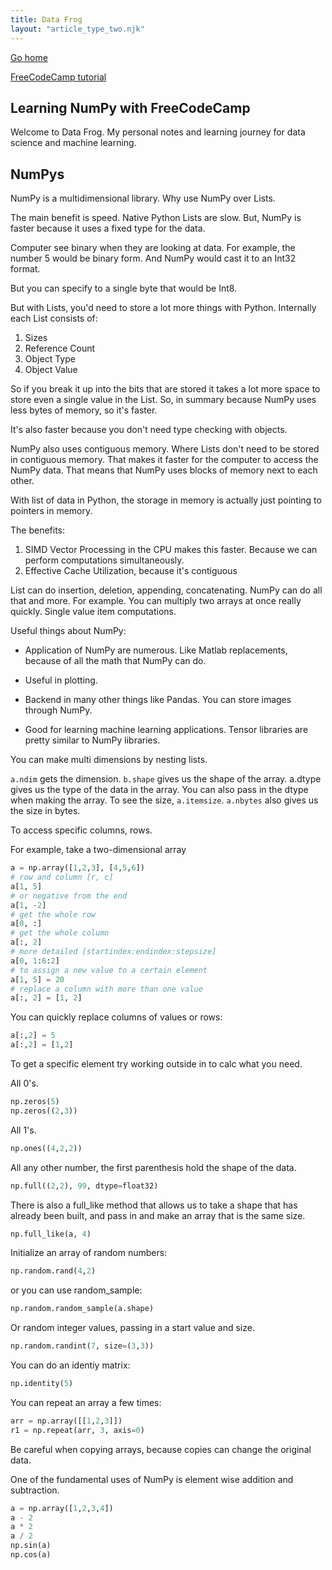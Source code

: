 ```yaml
---
title: Data Frog
layout: "article_type_two.njk"
---
```

[Go home](/index.html)

[FreeCodeCamp tutorial](https://www.youtube.com/watch?v=QUT1VHiLmmI)

## Learning NumPy with FreeCodeCamp

Welcome to Data Frog. My personal notes and learning journey for data science and machine learning.

## NumPys
NumPy is a multidimensional library. Why use NumPy over Lists.

The main benefit is speed. Native Python Lists are slow. But, NumPy is faster because it uses a fixed type for the data.

Computer see binary when they are looking at data. For example, the number 5 would be binary form. And NumPy would cast it to an Int32 format.

But you can specify to a single byte that would be Int8.

But with Lists, you'd need to store a lot more things with Python. Internally each List consists of:
1. Sizes
2. Reference Count
3. Object Type
4. Object Value

So if you break it up into the bits that are stored it takes a lot more space to store even a single value in the List. So, in summary because NumPy uses less bytes of memory, so it's faster.

It's also faster because you don't need type checking with objects.

NumPy also uses contiguous memory. Where Lists don't need to be stored in contiguous memory. That makes it faster for the computer to access the NumPy data. That means that NumPy uses blocks of memory next to each other.

With list of data in Python, the storage in memory is actually just pointing to pointers in memory.

The benefits:

1. SIMD Vector Processing in the CPU makes this faster. Because we can perform computations simultaneously.
2. Effective Cache Utilization, because it's contiguous

List can do insertion, deletion, appending, concatenating. NumPy can do all that and more. For example. You can multiply two arrays at once really quickly. Single value item computations.

Useful things about NumPy:

- Application of NumPy are numerous. Like Matlab replacements, because of all the math that NumPy can do.

- Useful in plotting.

- Backend in many other things like Pandas. You can store images through NumPy.

- Good for learning machine learning applications. Tensor libraries are pretty similar to NumPy libraries.

You can make multi dimensions by nesting lists.

`a.ndim` gets the dimension. `b.shape` gives us the shape of the array. a.dtype gives us the type of the data in the array. You can also pass in the dtype when making the array. To see the size, `a.itemsize`. `a.nbytes` also gives us the size in bytes. 

To access specific columns, rows. 

For example, take a two-dimensional array

```python
a = np.array([1,2,3], [4,5,6])
# row and column [r, c]
a[1, 5]
# or negative from the end
a[1, -2]
# get the whole row
a[0, :]
# get the whole column
a[:, 2]
# more detailed [startindex:endindex:stepsize]
a[0, 1:6:2]
# to assign a new value to a certain element
a[1, 5] = 20
# replace a column with more than one value
a[:, 2] = [1, 2]
```

You can quickly replace columns of values or rows:

```python
a[:,2] = 5
a[:,2] = [1,2]
```

To get a specific element try working outside in to calc what you need.

All 0's. 
```python
np.zeros(5)
np.zeros((2,3))
```

All 1's.
```python
np.ones((4,2,2))
```

All any other number, the first parenthesis hold the shape of the data.
```python
np.full((2,2), 99, dtype=float32)
```

There is also a full_like method that allows us to take a shape that has already been built, and pass in and make an array that is the same size.

```python
np.full_like(a, 4)
```

Initialize an array of random numbers:
```python
np.random.rand(4,2)
```

or you can use random_sample:
```python
np.random.random_sample(a.shape)
```

Or random integer values, passing in a start value and size.
```python
np.random.randint(7, size=(3,3))
```

You can do an identiy matrix:
```python
np.identity(5)
```

You can repeat an array a few times:
```python
arr = np.array([[1,2,3]])
r1 = np.repeat(arr, 3, axis=0)
```

Be careful when copying arrays, because copies can change the original data.

One of the fundamental uses of NumPy is element wise addition and subtraction.
```python
a = np.array([1,2,3,4])
a - 2
a * 2
a / 2
np.sin(a)
np.cos(a)
```





